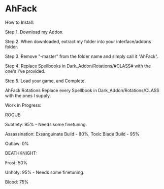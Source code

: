 # AhFack

How to Install:

Step 1. Download my Addon.
 
Step 2. When downloaded, extract my folder into your interface/addons folder. 

Step 3. Remove "-master" from the folder name and simply call it "AhFack".

Step 4. Replace Spellbooks in Dark_Addon/Rotations/#CLASS# with the one's I've provided.

Step 5. Load your game, and Complete.



AhFack Rotations
Replace every Spellbook in Dark_Addon/Rotations/CLASS with the ones I supply.



Work in Progress:

ROGUE: 

Subtlety: 95% - Needs some finetuning.

Assassination: Exsanguinate Build - 80%, Toxic Blade Build - 95%

Outlaw: 0%

DEATHKNIGHT:

Frost: 50%

Unholy: 95% - Needs some finetuning.

Blood: 75%
